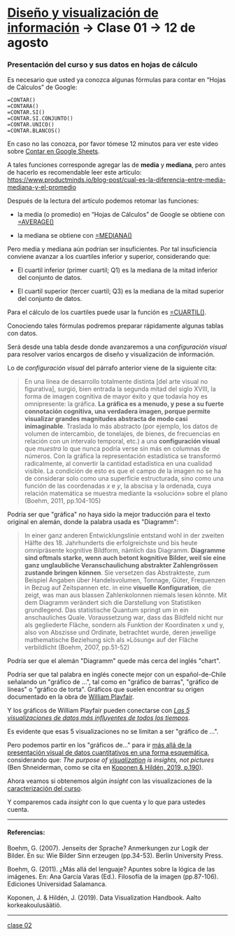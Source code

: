 # [Diseño y visualización de información](https://github.com/profesorfaco/troncal) → Clase 01 → 12 de agosto

### Presentación del curso y sus datos en hojas de cálculo


Es necesario que usted ya conozca algunas fórmulas para contar en “Hojas de Cálculos” de Google:

```
=CONTAR()
=CONTARA()
=CONTAR.SI()
=CONTAR.SI.CONJUNTO()
=CONTAR.UNICO()
=CONTAR.BLANCOS()
```

En caso no las conozca, por favor tómese 12 minutos para ver este video sobre [Contar en Google Sheets](https://www.youtube.com/watch?v=Z3B_B76HOAM).


A tales funciones corresponde agregar las de **media** y **mediana**, pero antes de hacerlo es recomendable leer este artículo: https://www.productminds.io/blog-post/cual-es-la-diferencia-entre-media-mediana-y-el-promedio

Después de la lectura del artículo podemos retomar las funciones: 

- la media (o promedio) en “Hojas de Cálculos” de Google se obtiene con [=AVERAGE()](https://support.google.com/docs/answer/3093615?hl=es-419) 

- la mediana se obtiene con [=MEDIANA()](https://support.google.com/docs/answer/3094025?hl=es-419&sjid=1363567124637463342-SA)

Pero media y mediana aún podrían ser insuficientes. Por tal insuficiencia conviene avanzar a los cuartiles inferior y superior, considerando que: 

- El cuartil inferior (primer cuartil; Q1) es la mediana de la mitad inferior del conjunto de datos.

- El cuartil superior (tercer cuartil; Q3) es la mediana de la mitad superior del conjunto de datos.

Para el cálculo de los cuartiles puede usar la función es [=CUARTIL()](https://support.google.com/docs/answer/3094041?hl=es-419&sjid=9125160580940894305-SA). 

Conociendo tales fórmulas podremos preparar rápidamente algunas tablas con datos. 

Será desde una tabla desde donde avanzaremos a una *configuración visual* para resolver varios encargos de diseño y visualización de información.

Lo de *configuración visual* del párrafo anterior viene de la siguiente cita:

> En una línea de desarrollo totalmente distinta [del arte visual no figurativa], surgió, bien entrada la segunda mitad del siglo XVIII, la forma de imagen cognitiva de mayor éxito y que todavía hoy es omnipresente: la gráfica. **La gráfica es a menudo, y pese a su fuerte connotación cognitiva, una verdadera imagen, porque permite visualizar grandes magnitudes abstracta de modo casi inimaginable**. Traslada lo más abstracto (por ejemplo, los datos de volumen de intercambio, de tonelajes, de bienes, de frecuencias en relación con un intervalo temporal, etc.) a una **configuración visual** que *muestra* lo que nunca podría verse sin más en columnas de números. Con la gráfica la representación estadística se transformó radicalmente, al convertir la cantidad estadística en una cualidad visible. La condición de esto es que el campo de la imagen no se ha de considerar solo como una superficie estructurada, sino como una función de las coordenadas *x* e *y*, la abscisa y la ordenada, cuya relación matemática se muestra mediante la «solución» sobre el plano (Boehm, 2011, pp.104-105)

Podría ser que "gráfica" no haya sido la mejor traducción para el texto original en alemán, donde la palabra usada es "Diagramm":

> In einer ganz anderen Entwicklungslinie entstand wohl in der zweiten Hälfte des 18. Jahrhunderts die erfolgreichste und bis heute omnipräsente kognitive Bildform, nämlich das Diagramm. **Diagramme sind oftmals starke, wenn auch betont kognitive Bilder, weil sie eine ganz unglaubliche Veranschaulichung abstrakter Zahlengrössen zustande bringen können**. Sie versetzen das Abstrakteste, zum Beispiel Angaben über Handelsvolumen, Tonnage, Güter, Frequenzen in Bezug auf Zeitspannen etc. in eine **visuelle Konfiguration**, die zeigt, was man aus blassen Zahlenkolonnen niemals lesen könnte. Mit dem Diagramm verändert sich die Darstellung von Statistiken grundlegend. Das statistische Quantum springt um in ein anschauliches Quale. Voraussetzung war, dass das Bildfeld nicht nur als gegliederte Fläche, sondern als Funktion der Koordinaten x und y, also von Abszisse und Ordinate, betrachtet wurde, deren jeweilige mathematische Beziehung sich als »Lösung« auf der Fläche verbildlicht (Boehm, 2007, pp.51-52)

Podría ser que el alemán "Diagramm" quede más cerca del inglés "chart". 

Podría ser que tal palabra en inglés conecte mejor con un español-de-Chile señalando un "gráfico de …", tal como en "gráfico de barras", "gráfico de líneas" o "gráfico de torta". Gráficos que suelen encontrar su origen documentado en la obra de [William Playfair](https://notes.math.ca/en/article/william-playfairs-statistical-graphs/). 

Y los gráficos de William Playfair pueden conectarse con [*Las 5 visualizaciones de datos más influyentes de todos los tiempos*](https://www.tableau.com/es-es/learn/whitepapers/5-most-influential-visualizations).

Es evidente que esas 5 visualizaciones no se limitan a ser "gráfico de …". 

Pero podemos partir en los "gráficos de…" para ir [más allá de la presentación visual de datos cuantitativos en una forma esquemática](https://www.visual-literacy.org/periodic_table/periodic_table.html), considerando que: *The purpose of [visualization](https://www.visual-literacy.org/periodic_table/periodic_table.html) is insights, not pictures* (Ben Shneiderman, como se cita en [Koponen & Hildén, 2019, p.190](https://www.datavizhandbook.info/)).

Ahora veamos si obtenemos algún *insight* con las visualizaciones de la [caracterización del curso](https://www.u-cursos.cl/fau/2025/2/AUD5V027/1/integrantes/stats).

Y comparemos cada *insight* con lo que cuenta y lo que para ustedes cuenta.

- - - - 

#### Referencias:

Boehm, G. (2007). Jenseits der Sprache? Anmerkungen zur Logik der Bilder. En su: Wie Bilder Sinn erzeugen (pp.34-53). Berlin University Press. 

Boehm, G. (2011). ¿Más allá del lenguaje? Apuntes sobre la lógica de las imágenes. En: Ana García Varas (Ed.). Filosofía de la imagen (pp.87-106). Ediciones Universidad Salamanca.

Koponen, J. & Hildén, J. (2019). Data Visualization Handbook. Aalto korkeakoulusäätiö.

- - - - 

[clase 02](https://github.com/profesorfaco/troncal/blob/main/clase-02/README.md)
